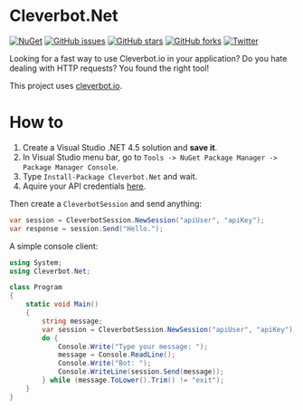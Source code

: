 Cleverbot.Net
===
[![NuGet](https://img.shields.io/nuget/v/Cleverbot.Net.svg?maxAge=2592000)](https://www.nuget.org/packages/Cleverbot.Net/)
[![GitHub issues](https://img.shields.io/github/issues/Sorashi/Cleverbot.Net.svg)](https://github.com/Sorashi/Cleverbot.Net/issues)
[![GitHub stars](https://img.shields.io/github/stars/Sorashi/Cleverbot.Net.svg)](https://github.com/Sorashi/Cleverbot.Net/stargazers)
[![GitHub forks](https://img.shields.io/github/forks/Sorashi/Cleverbot.Net.svg)](https://github.com/Sorashi/Cleverbot.Net/network)
[![Twitter](https://img.shields.io/twitter/url/https/github.com/Sorashi/Cleverbot.Net.svg?style=social)](https://twitter.com/intent/tweet?text=Wow:&url=https%3A%2F%2Fgithub.com%2FSorashi%2FCleverbot.Net)

Looking for a fast way to use Cleverbot.io in your application? Do you hate dealing with HTTP requests? You found the right tool!

This project uses [cleverbot.io][1].

# How to

1. Create a Visual Studio .NET 4.5 solution and **save it**.
2. In Visual Studio menu bar, go to `Tools -> NuGet Package Manager -> Package Manager Console`.
3. Type `Install-Package Cleverbot.Net` and wait.
4. Aquire your API credentials [here](https://cleverbot.io/keys).

Then create a `CleverbotSession` and send anything:

```csharp
var session = CleverbotSession.NewSession("apiUser", "apiKey");
var response = session.Send("Hello.");
```

A simple console client:

```csharp
using System;
using Cleverbot.Net;

class Program
{
    static void Main()
    {
        string message;
        var session = CleverbotSession.NewSession("apiUser", "apiKey");
        do {
            Console.Write("Type your message: ");
            message = Console.ReadLine();
            Console.Write("Bot: ");
            Console.WriteLine(session.Send(message));
        } while (message.ToLower().Trim() != "exit");
    }
}
```

[1]: http://cleverbot.io